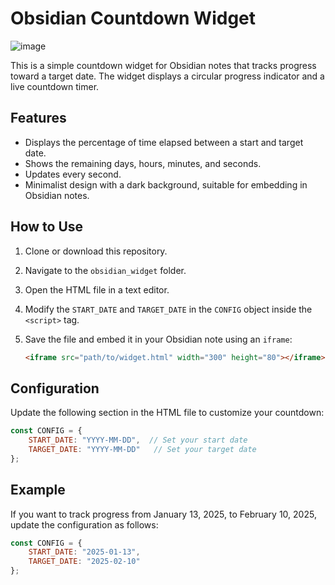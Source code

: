 # Obsidian Countdown Widget
![image](https://github.com/user-attachments/assets/cda4b13d-8989-43f1-8d55-10e32a896822)


This is a simple countdown widget for Obsidian notes that tracks progress toward a target date. The widget displays a circular progress indicator and a live countdown timer.

## Features
- Displays the percentage of time elapsed between a start and target date.
- Shows the remaining days, hours, minutes, and seconds.
- Updates every second.
- Minimalist design with a dark background, suitable for embedding in Obsidian notes.

## How to Use
1. Clone or download this repository.
2. Navigate to the `obsidian_widget` folder.
3. Open the HTML file in a text editor.
4. Modify the `START_DATE` and `TARGET_DATE` in the `CONFIG` object inside the `<script>` tag.
5. Save the file and embed it in your Obsidian note using an `iframe`:

   ```markdown
   <iframe src="path/to/widget.html" width="300" height="80"></iframe>
   ```

## Configuration
Update the following section in the HTML file to customize your countdown:

```javascript
const CONFIG = {
    START_DATE: "YYYY-MM-DD",  // Set your start date
    TARGET_DATE: "YYYY-MM-DD"   // Set your target date
};
```

## Example
If you want to track progress from January 13, 2025, to February 10, 2025, update the configuration as follows:

```javascript
const CONFIG = {
    START_DATE: "2025-01-13",
    TARGET_DATE: "2025-02-10"
};
```


